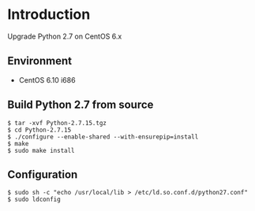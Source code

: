 # Introduction
Upgrade Python 2.7 on CentOS 6.x

## Environment
* CentOS 6.10 i686

## Build Python 2.7 from source
```
$ tar -xvf Python-2.7.15.tgz
$ cd Python-2.7.15
$ ./configure --enable-shared --with-ensurepip=install
$ make
$ sudo make install
```

## Configuration
```
$ sudo sh -c "echo /usr/local/lib > /etc/ld.so.conf.d/python27.conf"
$ sudo ldconfig
```
